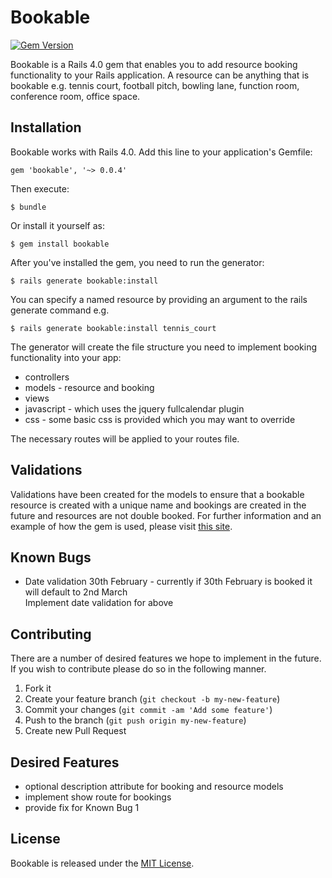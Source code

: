 # Bookable

[![Gem Version](https://badge.fury.io/rb/bookable.png)](http://badge.fury.io/rb/bookable)

Bookable is a Rails 4.0 gem that enables you to add resource booking functionality to your Rails application. A resource can be anything that is bookable e.g. tennis court, football pitch, bowling lane, function room, conference room, office space.

## Installation

Bookable works with Rails 4.0. Add this line to your application's Gemfile:

    gem 'bookable', '~> 0.0.4'

Then execute:

    $ bundle

Or install it yourself as:

    $ gem install bookable

After you've installed the gem, you need to run the generator:

    $ rails generate bookable:install

You can specify a named resource by providing an argument to the rails generate command e.g. 

    $ rails generate bookable:install tennis_court

The generator will create the file structure you need to implement booking functionality into your app:
<ul>
  <li>controllers</li>
  <li>models - resource and booking</li>
  <li>views</li>
  <li>javascript - which uses the jquery fullcalendar plugin</li>
  <li>css - some basic css is provided which you may want to override</li>
</ul>
The necessary routes will be applied to your routes file.

## Validations

Validations have been created for the models to ensure that a bookable resource is created with a unique name and bookings are created in the future and resources are not double booked. For further information and an example of how the gem is used, please visit <a href="">this site</a>.

## Known Bugs
<ul>
  <li>Date validation 30th February - currently if 30th February is booked it will default to 2nd March</li>
  </li>Implement date validation for above</li>
</ul>

## Contributing
There are a number of desired features we hope to implement in the future. If you wish to contribute please do so in the following manner. 

1. Fork it
2. Create your feature branch (`git checkout -b my-new-feature`)
3. Commit your changes (`git commit -am 'Add some feature'`)
4. Push to the branch (`git push origin my-new-feature`)
5. Create new Pull Request

## Desired Features
<ul>
  <li>optional description attribute for booking and resource models</li>
  <li>implement show route for bookings</li>
  <li>provide fix for Known Bug 1</li>
</ul>

## License

Bookable is released under the <a href="https://github.com/kunks001/bookable/blob/master/LICENSE.txt">MIT License</a>.


